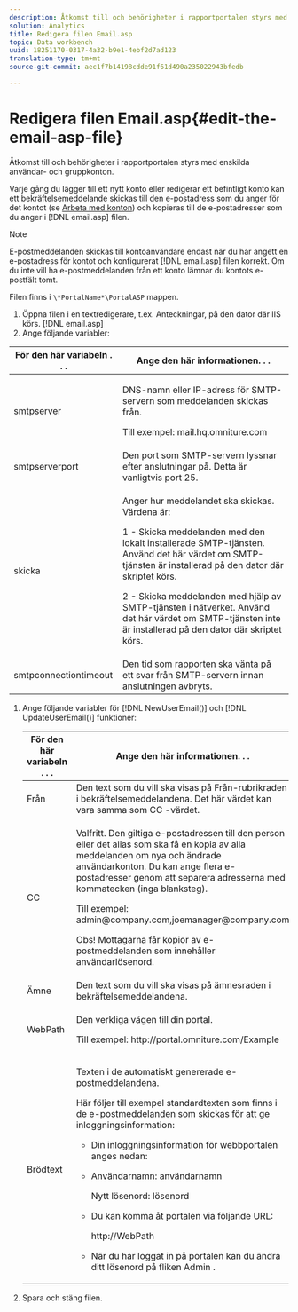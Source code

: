 ```yaml
---
description: Åtkomst till och behörigheter i rapportportalen styrs med enskilda användar- och gruppkonton.
solution: Analytics
title: Redigera filen Email.asp
topic: Data workbench
uuid: 18251170-0317-4a32-b9e1-4ebf2d7ad123
translation-type: tm+mt
source-git-commit: aec1f7b14198cdde91f61d490a235022943bfedb

---
```



# Redigera filen Email.asp{#edit-the-email-asp-file}

Åtkomst till och behörigheter i rapportportalen styrs med enskilda användar- och gruppkonton.

Varje gång du lägger till ett nytt konto eller redigerar ett befintligt konto kan ett bekräftelsemeddelande skickas till den e-postadress som du anger för det kontot (se [Arbeta med konton](../../../home/c-rpt-oview/c-admin-rpt/c-work-accts/c-work-accts.md#concept-c933a1940bda4a3489d61d8af315e45d)) och kopieras till de e-postadresser som du anger i [!DNL email.asp] filen.

>[!NOTE]
>
>E-postmeddelanden skickas till kontoanvändare endast när du har angett en e-postadress för kontot och konfigurerat [!DNL email.asp] filen korrekt. Om du inte vill ha e-postmeddelanden från ett konto lämnar du kontots e-postfält tomt.

Filen finns i `\*PortalName*\PortalASP` mappen.

1. Öppna filen i en textredigerare, t.ex. Anteckningar, på den dator där IIS körs. [!DNL email.asp]
1. Ange följande variabler:

<table id="table_44F52DA266364DF993C40678A28E0F0D"> 
 <thead> 
  <tr> 
   <th colname="col1" class="entry"> För den här variabeln . . . </th> 
   <th colname="col2" class="entry"> Ange den här informationen. . . </th> 
  </tr> 
 </thead>
 <tbody> 
  <tr> 
   <td colname="col1"> smtpserver </td> 
   <td colname="col2"> <p>DNS-namn eller IP-adress för SMTP-servern som meddelanden skickas från. </p> <p>Till exempel: <span class="filepath"> mail.hq.omniture.com</span></p> </td> 
  </tr> 
  <tr> 
   <td colname="col1"> smtpserverport </td> 
   <td colname="col2"> Den port som SMTP-servern lyssnar efter anslutningar på. Detta är vanligtvis port 25. </td> 
  </tr> 
  <tr> 
   <td colname="col1"> skicka </td> 
   <td colname="col2"> <p>Anger hur meddelandet ska skickas. Värdena är: </p> <p>1 - Skicka meddelanden med den lokalt installerade SMTP-tjänsten. Använd det här värdet om SMTP-tjänsten är installerad på den dator där skriptet körs. </p> <p>2 - Skicka meddelanden med hjälp av SMTP-tjänsten i nätverket. Använd det här värdet om SMTP-tjänsten inte är installerad på den dator där skriptet körs. </p> </td> 
  </tr> 
  <tr> 
   <td colname="col1"> smtpconnectiontimeout </td> 
   <td colname="col2">Den tid som <span class="wintitle"> rapporten</span> ska vänta på ett svar från SMTP-servern innan anslutningen avbryts. </td> 
  </tr> 
 </tbody> 
</table>

1. Ange följande variabler för [!DNL NewUserEmail()] och [!DNL UpdateUserEmail()] funktioner:

   <table id="table_91C5E36B84A94C4097EE5993592BE587"> 
   <thead> 
   <tr> 
      <th colname="col1" class="entry"> För den här variabeln . . . </th> 
      <th colname="col2" class="entry"> Ange den här informationen. . . </th> 
   </tr> 
   </thead>
   <tbody> 
   <tr> 
      <td colname="col1"> Från </td> 
      <td colname="col2">Den text som du vill ska visas på Från-rubrikraden i bekräftelsemeddelandena. Det här värdet kan vara samma som <span class="wintitle"> CC</span> -värdet. </td> 
   </tr> 
   <tr> 
      <td colname="col1"> CC </td> 
      <td colname="col2"> <p>Valfritt. Den giltiga e-postadressen till den person eller det alias som ska få en kopia av alla meddelanden om nya och ändrade användarkonton. Du kan ange flera e-postadresser genom att separera adresserna med kommatecken (inga blanksteg). </p> <p>Till exempel: <span class="filepath"> admin@company.com,joemanager@company.com</span></p> <p> <p>Obs!  Mottagarna får kopior av e-postmeddelanden som innehåller användarlösenord. </p> </p> </td> 
   </tr> 
   <tr> 
      <td colname="col1"> Ämne </td> 
      <td colname="col2"> Den text som du vill ska visas på ämnesraden i bekräftelsemeddelandena. </td> 
   </tr> 
   <tr> 
      <td colname="col1"> WebPath </td> 
      <td colname="col2"> <p>Den verkliga vägen till din portal. </p> <p>Till exempel: <span class="filepath"> http://portal.omniture.com/Example</span></p> </td> 
   </tr> 
   <tr> 
      <td colname="col1"> Brödtext </td> 
      <td colname="col2"> <p>Texten i de automatiskt genererade e-postmeddelandena. </p> <p>Här följer till exempel standardtexten som finns i de e-postmeddelanden som skickas för att ge inloggningsinformation: 
      <ul id="ul_7FF2E7399AB64D279EC5794AB02C9749">
      <li id="li_7CBCC5CFF9E04776BBC893278785AEE7">Din inloggningsinformation för webbportalen anges nedan: </li>
      <li id="li_5346F0AB3568444B88117C295D8E99C5"><p>Användarnamn: användarnamn </p><p>Nytt lösenord: lösenord </p></li>
      <li id="li_B0D1FAE818BA42CF8546796800A1AA08"><p>Du kan komma åt portalen via följande URL: </p><p><span class="filepath"> http://WebPath</span></p></li>
      <li id="li_7CD71EBDFA1D418F960040569CD511EB">När du har loggat in på portalen kan du ändra ditt lösenord på fliken <span class="wintitle"> Admin</span> . </li>
      </ul></p> </td> 
   </tr> 
   </tbody> 
   </table>

1. Spara och stäng filen.
